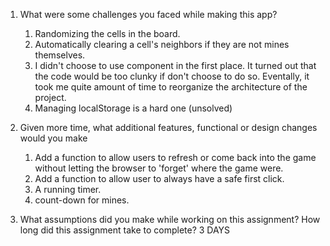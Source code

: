 1. What were some challenges you faced while making this app?

   1. Randomizing the cells in the board.
   2. Automatically clearing a cell's neighbors if they are not mines themselves.
   3. I didn't choose to use component in the first place. It turned out that the code would be too clunky if don't choose to do so. Eventally, it took me quite amount of time to reorganize the architecture of the project.
   4. Managing localStorage is a hard one (unsolved)

2. Given more time, what additional features, functional or design changes would you make

   1. Add a function to allow users to refresh or come back into the game without letting the browser to 'forget' where the game were.
   2. Add a function to allow user to always have a safe first click.
   3. A running timer.
   4. count-down for mines.

3. What assumptions did you make while working on this assignment?
   How long did this assignment take to complete?
   3 DAYS
